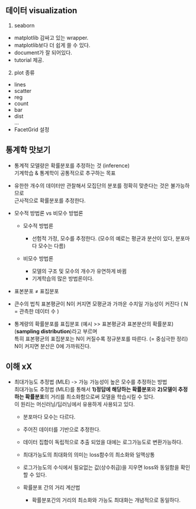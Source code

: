 ## 데이터 visualization

1. seaborn  
* matplotlib 감싸고 있는 wrapper.  
* matplotlib보다 더 쉽게 쓸 수 있다.  
* document가 잘 되어있다.  
* tutorial 제공.  

2. plot 종류
* lines  
* scatter  
* reg  
* count  
* bar  
* dist    
...
* FacetGrid 설정

## 통계학 맛보기

* 통계적 모델량은 확률분포를 추정하는 것 (inference)  
기계학습 & 통계학이 공통적으로 추구하는 목표

* 유한한 개수의 데이터만 관찰해서 모집단의 분포를 정확히 맞춘다는 것은 불가능하므로  
근사적으로 확률분포를 추정한다.

* 모수적 방법론 vs 비모수 방법론
  * 모수적 방법론  
    * 선험적 가정, 모수를 추정한다.  (모수의 예로는 평균과 분산이 있다, 분포마다 모수는 다름) 
    
  * 비모수 방법론  
    * 모델의 구조 및 모수의 개수가 유연하게 바뀜
    * 기계학습의 많은 방법론이다.
    
* 표본분포 ≠ 표집분포

* 큰수의 법칙
표본평균이 N이 커지면 모평균과 가까운 수치일 가능성이 커진다
( N = 관측한 데이터 수 )

* 통계량의 확률분포를 표집분포 (예시 >> 표본평균과 표본분산의 확률분포)(**sampling distribution**)라고 부르며  
특히 표본평균의 표집분포는 N이 커질수록 정규분포를 따른다. (= 중심극한 정리)  
N이 커지면 분산은 0에 가까워진다.

## 이해 xX

* 최대가능도 추정법 (MLE) -> 가능 가능성이 높은 모수를 추정하는 방법  
최대가능도 추정법 (MLE)를 통해서 **1)정답에 해당하는 확률분포**와 **2)모델이 추정하는 확률분포**의 거리를 최소화함으로써 모델을 학습시킬 수 있다.   
이 원리는 머신러닝/딥러닝에서 유용하게 사용되고 있다.

  * 분포마다 모수는 다르다. 
  * 주어진 데이터를 기반으로 추정한다.  
  * 데이터 집합이 독립적으로 추출 되었을 대에는 로그가능도로 변환가능하다.
    
  * 최대가능도의 최대화의 의미는 loss함수의 최소화와 일맥상통
  * 로그가능도의 수식에서 필요없는 값(상수취급)을 지우면 loss와 동일함을 확인할 수 있다.
  
  * 확률분포 간의 거리 계산법
    * 확률분포간의 거리의 최소화와 가능도 최대화는 개념적으로 동일하다.

